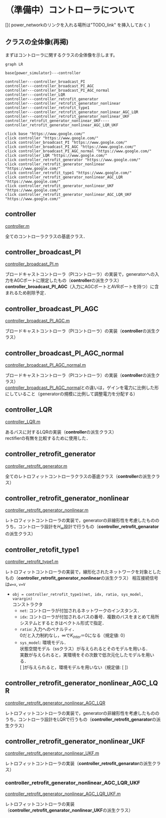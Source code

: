 # （準備中）コントローラについて

[]( power_networkのリンクを入れる場所は"TODO_link" を挿入しておく )

## クラスの全体像(再掲)

まずはコントローラに関するクラスの全体像を示します。

[](TODO_link→以下の図のリンクを正しいリンクへ変更)
```mermaid
graph LR

base{power_simulator}---controller

controller---controller_broadcast_PI
controller---controller_broadcast_PI_AGC
controller---controller_broadcast_PI_AGC_normal
controller---controller_LQR
controller---controller_retrofit_generator
controller---controller_retrofit_generator_nonlinear
controller---controller_retrofit_type1
controller---controller_retrofit_generator_nonlinear_AGC_LQR
controller---controller_retrofit_generator_nonlinear_UKF
controller_retrofit_generator_nonlinear_UKF----controller_retrofit_generator_nonlinear_AGC_LQR_UKF

click base "https://www.google.com/"
click controller "https://www.google.com/"
click controller_broadcast_PI "https://www.google.com/"
click controller_broadcast_PI_AGC "https://www.google.com/"
click controller_broadcast_PI_AGC_normal "https://www.google.com/"
click controller_LQR "https://www.google.com/"
click controller_retrofit_generator "https://www.google.com/"
click controller_retrofit_generator_nonlinear "https://www.google.com/"
click controller_retrofit_type1 "https://www.google.com/"
click controller_retrofit_generator_nonlinear_AGC_LQR "https://www.google.com/"
click controller_retrofit_generator_nonlinear_UKF "https://www.google.com/"
click controller_retrofit_generator_nonlinear_AGC_LQR_UKF "https://www.google.com/"
```

## controller

[controller.m]()

全てのコントローラクラスの基底クラス．  

## controller_broadcast_PI

[controller_broadcast_PI.m]()

ブロードキャストコントローラ（PIコントローラ）の実装で，generatorへの入力をAGCポートに限定したもの（**controller**の派生クラス）  
**controller_broadcast_PI_AGC**（入力にAGCポートとAVRポートを持つ）に含まれるため削除予定．


## controller_broadcast_PI_AGC

[controller_broadcast_PI_AGC.m]()

ブロードキャストコントローラ（PIコントローラ）の実装（**controller**の派生クラス）  


## controller_broadcast_PI_AGC_normal

[controller_broadcast_PI_AGC_normal.m]()

ブロードキャストコントローラ（PIコントローラ）の実装（**controller**の派生クラス）  
[controller_broadcast_PI_AGC_normal](/Docs/controller/#controller_broadcast_pi_agc_normal)との違いは，ゲインを電力に比例した形にしていること（generatorの規模に比例して調整電力を分配する）


## controller_LQR

[controller_LQR.m]()

あるバスに対するLQRの実装（**controller**の派生クラス）  
rectifierの有無を比較するために使用した．


## controller_retrofit_generator

[controller_retrofit_generator.m]()

全てのレトロフィットコントローラクラスの基底クラス（**controller**の派生クラス）


## controller_retrofit_generator_nonlinear

[controller_retrofit_generator_nonlinear.m]()

レトロフィットコントローラの実装で，generatorの非線形性を考慮したもののうち，コントローラ設計を$H_\infty$設計で行うもの（**controller_retrofit_genarator**の派生クラス）

## controller_retofit_type1

[controller_retrofit_type1.m]()

レトロフィットコントローラの実装で，線形化されたネットワークを対象としたもの（**controller_retrofit_generator_nonlinear**の派生クラス）
相互接続信号は`w=x`, `v=V`

- `obj = controller_retrofit_type1(net, idx, ratio, sys_model, varargin)`  
    コンストラクタ
    - `net`: コントローラが付加されるネットワークのインスタンス．
    - `idx`: コントローラが付加されるバスの番号．複数のバスをまとめて局所システムとするときはベクトル形式で指定．
    - `ratio`:  入力へのペナルティ．  
        0だと入力制約なし，$\infty$で$K_{inter}＝0$になる（規定値: 0）
    - `sys_model`: 環境モデル．  
      状態空間モデル（ssクラス）が与えられるとそのモデルを用いる．  
      実数が与えられると，実環境をその次数で低次元化したモデルを用いる．  
      [ ]が与えられると，環境モデルを用いない（規定値: [ ]）

## controller_retrofit_generator_nonlinear_AGC_LQR

[controller_retrofit_generator_nonlinear_AGC_LQR]()

レトロフィットコントローラの実装で，generatorの非線形性を考慮したもののうち，コントローラ設計をLQRで行うもの（**controller_retrofit_genarator**の派生クラス）

## controller_retrofit_generator_nonlinear_UKF

[controller_retrofit_generator_nonlinear_UKF.m]()

レトロフィットコントローラの実装（**controller_retrofit_genarator**の派生クラス）

### controller_retrofit_generator_nonlinear_AGC_LQR_UKF

[controller_retrofit_generator_nonlinear_AGC_LQR_UKF.m]()

レトロフィットコントローラの実装（**controller_retrofit_genarator_nonlinear_UKF**の派生クラス）

